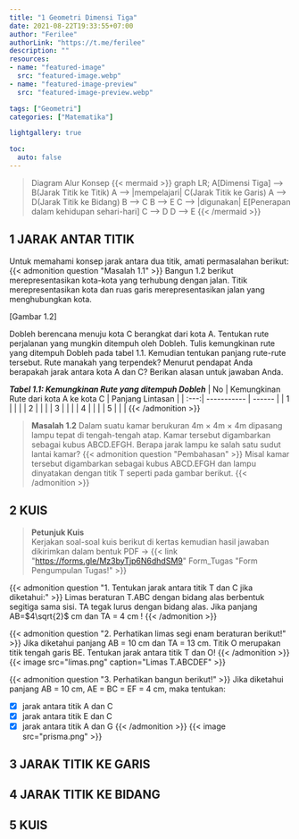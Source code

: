 ```yaml
---
title: "1 Geometri Dimensi Tiga"
date: 2021-08-22T19:33:55+07:00
author: "Ferilee"
authorLink: "https://t.me/ferilee"
description: ""
resources:
- name: "featured-image"
  src: "featured-image.webp"
- name: "featured-image-preview"
  src: "featured-image-preview.webp"

tags: ["Geometri"]
categories: ["Matematika"]

lightgallery: true

toc:
  auto: false
---
```


> Diagram Alur Konsep
  {{< mermaid >}}
  graph LR;
    A[Dimensi Tiga] --> B(Jarak Titik ke Titik)
    A --> |mempelajari| C(Jarak Titik ke Garis)
    A --> D(Jarak Titik ke Bidang)
    B --> C
    B --> E
    C --> |digunakan| E[Penerapan dalam kehidupan sehari-hari]
    C --> D
    D --> E
  {{< /mermaid >}}

<!--more-->

## 1 JARAK ANTAR TITIK
Untuk memahami konsep jarak antara dua titik, amati permasalahan berikut:
{{< admonition question "Masalah 1.1" >}}
Bangun 1.2 berikut merepresentasikan kota-kota yang terhubung dengan jalan. Titik merepresentasikan kota dan ruas garis merepresentasikan jalan yang menghubungkan kota.

[Gambar 1.2]

Dobleh berencana menuju kota C berangkat dari kota A. Tentukan rute perjalanan yang mungkin ditempuh oleh Dobleh. Tulis kemungkinan rute yang ditempuh Dobleh pada tabel 1.1. Kemudian tentukan panjang rute-rute tersebut. Rute manakah yang terpendek? Menurut pendapat Anda berapakah jarak antara kota A dan C? Berikan alasan untuk jawaban Anda.

***Tabel 1.1: Kemungkinan Rute yang ditempuh Dobleh***
| No | Kemungkinan Rute dari kota A ke kota C | Panjang Lintasan |
| :---:| ----------- | ------ |
| 1  |      |     |
| 2  |      |     |
| 3  |      |     |
| 4  |      |     |
| 5  |      |     |
{{< /admonition >}}

> **Masalah 1.2** Dalam suatu kamar berukuran 4m × 4m × 4m dipasang lampu tepat di tengah-tengah atap. Kamar tersebut digambarkan sebagai kubus ABCD.EFGH. Berapa jarak lampu ke salah satu sudut lantai kamar?
{{< admonition question "Pembahasan" >}}
Misal kamar tersebut digambarkan sebagai kubus ABCD.EFGH dan lampu dinyatakan dengan titik T seperti pada gambar berikut.
{{< /admonition >}}

<!-- {{< matematika/kubusgeogebra >}} -->

## 2 KUIS
> **Petunjuk Kuis**\
Kerjakan soal-soal kuis berikut di kertas kemudian hasil jawaban dikirimkan dalam bentuk PDF $\to$ {{< link "https://forms.gle/Mz3byTjp6N6dhdSM9" Form_Tugas "Form Pengumpulan Tugas!" >}}

{{< admonition question "1. Tentukan jarak antara titik T dan C jika diketahui:" >}}
Limas beraturan T.ABC dengan bidang alas berbentuk segitiga sama sisi. TA tegak lurus dengan bidang alas. Jika panjang AB=$4\sqrt{2}$ cm dan TA = 4 cm !
{{< /admonition >}}

{{< admonition question "2. Perhatikan limas segi enam beraturan berikut!" >}}
Jika diketahui panjang AB = 10 cm dan TA = 13 cm. Titik O merupakan titik tengah garis BE. Tentukan jarak antara titik T dan O!
{{< /admonition >}}
{{< image src="limas.png" caption="Limas T.ABCDEF" >}}

{{< admonition question "3. Perhatikan bangun berikut!" >}}
Jika diketahui panjang AB = 10 cm, AE = BC = EF = 4 cm, maka tentukan:
- [x] jarak antara titik A dan C
- [x] jarak antara titik E dan C
- [x] jarak antara titik A dan G
{{< /admonition >}}
{{< image src="prisma.png" >}}

## 3 JARAK TITIK KE GARIS
## 4 JARAK TITIK KE BIDANG
## 5 KUIS
<!--- > **Petunjuk Kuis**\
Kerjakan soal-soal kuis berikut di kertas kemudian hasil jawaban dikirimkan dalam bentuk PDF $\to$ {{< link "https://forms.gle/Mz3byTjp6N6dhdSM9" Form_Tugas "Form Pengumpulan Tugas!" >}}

{{< admonition question "1. Sederhanakanlah operasi bilangan berpangkat berikut:" >}}
- [x] $2^5 \times 2^9 \times 2^{12}=$
- [x] $\cfrac{2^5 \times 3^5 \times 4^2}{12^2}=$
{{< /admonition >}}

{{< admonition question "2. Dengan menggunakan sifat bilangan berpangkat, sederhanakanlah bentuk berikut:" >}}
- [x] $2x^3 \times 7x^4 \times (3x)^2=$
- [x] $\cfrac{-4a^3 \times 2b^5}{\cfrac{8a}{b}}=$
{{< /admonition >}}

{{< admonition question "3. Hitunglah hasil operasi bilangan berpangkat berikut:" >}}
- [x] $\left(-\cfrac{2}{3} \right)^4 \times \left(\cfrac{1}{2} - \cfrac{1}{6} \right)^2$
- [x] $\cfrac{3x^2 \times y^3}{24x} \times (2y)^2$ untuk $x=2$ dan $y=3$
{{< /admonition >}}

{{< admonition question "4. Tentukan nilai $x$ yang memenuhi:" >}}
- [x] $2^x = 8$
- [x] $4^x = 0,125$
{{< /admonition >}}
